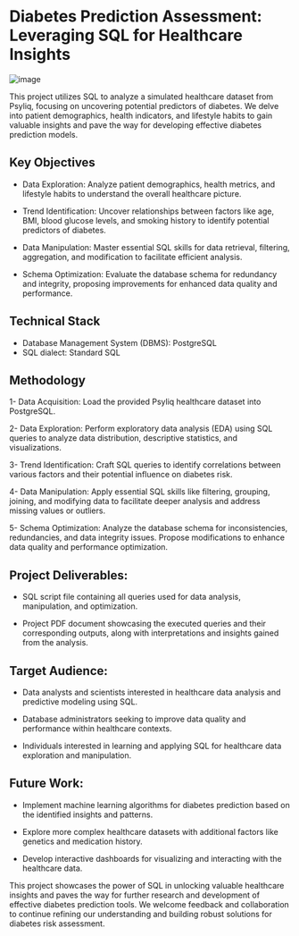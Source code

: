 
# Diabetes Prediction Assessment: Leveraging SQL for Healthcare Insights

![image](https://github.com/shashank-s99/Diabetes-Prediction-Assessment/assets/145201493/1c60d592-6ba3-4b00-a5c2-814a1fccbeb1)

This project utilizes SQL to analyze a simulated healthcare dataset from Psyliq, focusing on uncovering potential predictors of diabetes. We delve into patient demographics, health indicators, and lifestyle habits to gain valuable insights and pave the way for developing effective diabetes prediction models.


## Key Objectives

- Data Exploration: Analyze patient demographics, health metrics, and lifestyle habits to understand the overall healthcare picture.

- Trend Identification: Uncover relationships between factors like age, BMI, blood glucose levels, and smoking history to identify potential predictors of diabetes.

- Data Manipulation: Master essential SQL skills for data retrieval, filtering, aggregation, and modification to facilitate efficient analysis.

- Schema Optimization: Evaluate the database schema for redundancy and integrity, proposing improvements for enhanced data quality and performance.
## Technical Stack

- Database Management System (DBMS): PostgreSQL
- SQL dialect: Standard SQL
## Methodology

1- Data Acquisition: Load the provided Psyliq healthcare dataset into PostgreSQL.

2- Data Exploration: Perform exploratory data analysis (EDA) using SQL queries to analyze data distribution, descriptive statistics, and visualizations.

3- Trend Identification: Craft SQL queries to identify correlations between various factors and their potential influence on diabetes risk.

4- Data Manipulation: Apply essential SQL skills like filtering, grouping, joining, and modifying data to facilitate deeper analysis and address missing values or outliers.

5- Schema Optimization: Analyze the database schema for inconsistencies, redundancies, and data integrity issues. Propose modifications to enhance data quality and performance optimization.
## Project Deliverables:

- SQL script file containing all queries used for data analysis, manipulation, and optimization.

- Project PDF document showcasing the executed queries and their corresponding outputs, along with interpretations and insights gained from the analysis.
## Target Audience:

- Data analysts and scientists interested in healthcare data analysis and predictive modeling using SQL.

- Database administrators seeking to improve data quality and performance within healthcare contexts.

- Individuals interested in learning and applying SQL for healthcare data exploration and manipulation.
## Future Work:

- Implement machine learning algorithms for diabetes prediction based on the identified insights and patterns.

- Explore more complex healthcare datasets with additional factors like genetics and medication history.

- Develop interactive dashboards for visualizing and interacting with the healthcare data.


This project showcases the power of SQL in unlocking valuable healthcare insights and paves the way for further research and development of effective diabetes prediction tools. We welcome feedback and collaboration to continue refining our understanding and building robust solutions for diabetes risk assessment.
